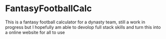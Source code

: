 
# FantasyFootballCalc
This is a fantasy football calculator for a dynasty team, still a work in progress but I hopefully am able to devolop full stack
skills and turn this into a online website for all to use
